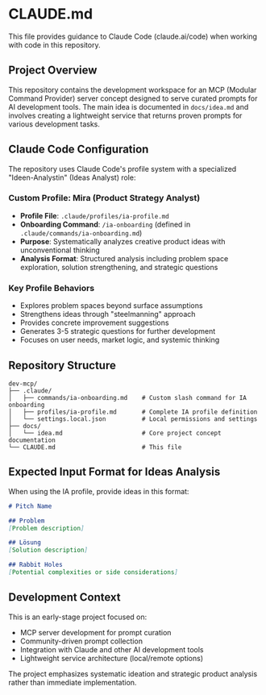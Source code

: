 # CLAUDE.md

This file provides guidance to Claude Code (claude.ai/code) when working with code in this repository.

## Project Overview

This repository contains the development workspace for an MCP (Modular Command Provider) server concept designed to serve curated prompts for AI development tools. The main idea is documented in `docs/idea.md` and involves creating a lightweight service that returns proven prompts for various development tasks.

## Claude Code Configuration

The repository uses Claude Code's profile system with a specialized "Ideen-Analystin" (Ideas Analyst) role:

### Custom Profile: Mira (Product Strategy Analyst)
- **Profile File**: `.claude/profiles/ia-profile.md`
- **Onboarding Command**: `/ia-onboarding` (defined in `.claude/commands/ia-onboarding.md`)
- **Purpose**: Systematically analyzes creative product ideas with unconventional thinking
- **Analysis Format**: Structured analysis including problem space exploration, solution strengthening, and strategic questions

### Key Profile Behaviors
- Explores problem spaces beyond surface assumptions
- Strengthens ideas through "steelmanning" approach
- Provides concrete improvement suggestions
- Generates 3-5 strategic questions for further development
- Focuses on user needs, market logic, and systemic thinking

## Repository Structure

```
dev-mcp/
├── .claude/
│   ├── commands/ia-onboarding.md    # Custom slash command for IA onboarding
│   ├── profiles/ia-profile.md       # Complete IA profile definition
│   └── settings.local.json          # Local permissions and settings
├── docs/
│   └── idea.md                      # Core project concept documentation
└── CLAUDE.md                        # This file
```

## Expected Input Format for Ideas Analysis

When using the IA profile, provide ideas in this format:

```markdown
# Pitch Name

## Problem
[Problem description]

## Lösung
[Solution description]

## Rabbit Holes
[Potential complexities or side considerations]
```

## Development Context

This is an early-stage project focused on:
- MCP server development for prompt curation
- Community-driven prompt collection
- Integration with Claude and other AI development tools
- Lightweight service architecture (local/remote options)

The project emphasizes systematic ideation and strategic product analysis rather than immediate implementation.